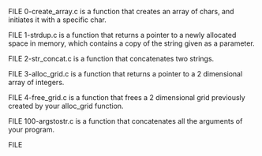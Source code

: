 FILE 0-create_array.c is a function that creates an array of chars, and initiates it with a specific char.

FILE 1-strdup.c is a function that returns a pointer to a newly allocated space in memory, which contains a copy of the string given as a parameter.

FILE 2-str_concat.c is a function that concatenates two strings.

FILE 3-alloc_grid.c is a function that returns a pointer to a 2 dimensional array of integers.

FILE 4-free_grid.c is a function that frees a 2 dimensional grid previously created by your alloc_grid function.

FILE 100-argstostr.c is a function that concatenates all the arguments of your program.

FILE 
